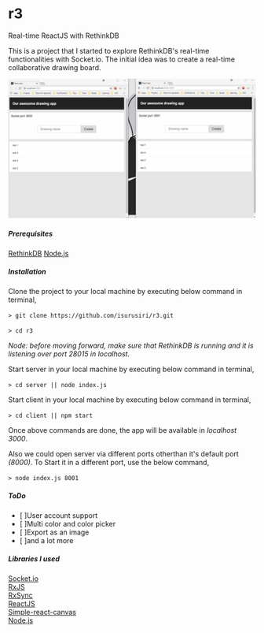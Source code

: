 # r3
Real-time ReactJS with RethinkDB

This is a project that I started to explore RethinkDB's real-time functionalities with Socket.io. The initial idea was to create a real-time collaborative drawing board.  

<p align="center">
  <img src="https://github.com/isurusiri/r3/blob/master/resources/screenrecording.gif">
</p>

##### Prerequisites  

[RethinkDB](https://rethinkdb.com/)
[Node.js](https://nodejs.org/en/)

##### Installation  

Clone the project to your local machine by executing below command in terminal,  

`> git clone https://github.com/isurusiri/r3.git`  

`> cd r3`  

_Node: before moving forward, make sure that RethinkDB is running and it is listening over port 28015 in localhost._  

Start server in your local machine by executing below command in terminal,  

`> cd server || node index.js`  

Start client in your local machine by executing below command in terminal,  

`> cd client || npm start`  

Once above commands are done, the app will be available in _localhost 3000_.  

Also we could open server via different ports otherthan it's default port _(8000)_. To Start it in a different port, use the below command,

`> node index.js 8001`  

##### ToDo  

- [ ]User account support  
- [ ]Multi color and color picker  
- [ ]Export as an image  
- [ ]and a lot more  

##### Libraries I used

[Socket.io](https://socket.io/)  
[RxJS](https://www.npmjs.com/package/rxjs)  
[RxSync](https://www.npmjs.com/package/rxsync)  
[ReactJS](https://reactjs.org/)  
[Simple-react-canvas](https://www.npmjs.com/package/simple-react-canvas)  
[Node.js](https://nodejs.org/en/)  


